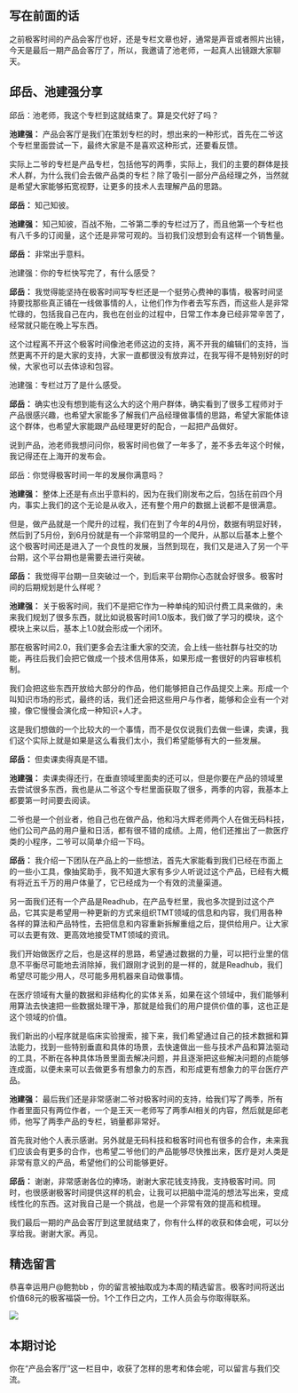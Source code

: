 ## 写在前面的话

之前极客时间的产品会客厅也好，还是专栏文章也好，通常是声音或者照片出镜，今天是最后一期产品会客厅了，所以，我邀请了池老师，一起真人出镜跟大家聊天。

## 邱岳、池建强分享

邱岳：池老师，我这个专栏到这就结束了。算是交代好了吗？

**池建强：** 产品会客厅是我们在策划专栏的时，想出来的一种形式，首先在二爷这个专栏里面尝试一下，最终大家是不是喜欢这种形式，还要看反馈。

实际上二爷的专栏是产品专栏，包括他写的两季，实际上，我们的主要的群体是技术人群，为什么我们会去做产品类的专栏？除了吸引一部分产品经理之外，当然就是希望大家能够拓宽视野，让更多的技术人去理解产品的思路。

**邱岳：** 知己知彼。

**池建强：** 知己知彼，百战不殆，二爷第二季的专栏过万了，而且他第一个专栏也有八千多的订阅量，这个还是非常可观的。当初我们没想到会有这样一个销售量。

**邱岳：** 非常出乎意料。

池建强：你的专栏快写完了，有什么感受？

**邱岳：** 我觉得能坚持在极客时间写专栏还是一个挺劳心费神的事情，极客时间坚持要找那些真正铺在一线做事情的人，让他们作为作者去写东西，而这些人是非常忙碌的，包括我自己在内，我也在创业的过程中，日常工作本身已经非常辛苦了，经常就只能在晚上写东西。

这个过程离不开这个极客时间像池老师这边的支持，离不开我的编辑们的支持，当然更离不开的是大家的支持，大家一直都很没有放弃过，在我写得不是特别好的时候，大家也可以去体谅和包容。

池建强：专栏过万了是什么感受。

**邱岳：** 确实也没有想到能有这么大的这个用户群体，确实看到了很多工程师对于产品很感兴趣，也希望大家能多了解我们产品经理做事情的思路，希望大家能体谅这个群体，也希望大家能跟产品经理更好的配合，一起把产品做好。

说到产品，池老师我想问问你，极客时间也做了一年多了，差不多去年这个时候，我记得还在上海开的发布会。

邱岳：你觉得极客时间一年的发展你满意吗？

**池建强：** 整体上还是有点出乎意料的，因为在我们刚发布之后，包括在前四个月内，事实上我们的这个无论是从收入，还有整个用户的数据上说都不是很满意。

但是，做产品就是一个爬升的过程，我们在到了今年的4月份，数据有明显好转，然后到了5月份，到6月份就是有一个非常明显的一个爬升，从那以后基本上整个这个极客时间还是进入了一个良性的发展，当然到现在，我们又是进入了另一个平台期，这个平台期也是需要去进行突破。

**邱岳：** 我觉得平台期一旦突破过一个，到后来平台期你心态就会好很多。极客时间的后期规划是什么样呢？

**池建强：** 关于极客时间，我们不是把它作为一种单纯的知识付费工具来做的，未来我们规划了很多东西，就比如说极客时间1.0版本，我们做了学习的模块，这个模块上来以后，基本上1.0就会形成一个闭环。

那在极客时间2.0，我们更多会去注重大家的交流，会上线一些社群与社交的功能，再往后我们会把它做成一个技术信用体系，如果形成一套很好的内容审核机制。

我们会把这些东西开放给大部分的作品，他们能够把自己作品提交上来。形成一个叫知识市场的形式，最终的话，我们还会把这些用户与作者，能够和企业有一个对接，像它慢慢会演化成一种知识+人才。

这是我们想做的一个比较大的一个事情，而不是仅仅说我们去做一些课，卖课，我们这个实际上就是如果是这么看我们太小，我们希望能够有大的一些发展。

**邱岳：** 但卖课卖得真是不错。

**池建强：** 卖课卖得还行，在垂直领域里面卖的还可以，但是你要在产品的领域里去尝试很多东西，我也是从二爷这个专栏里面获取了很多，两季的内容，我基本上都要第一时间要去阅读。

二爷也是一个创业者，他自己也在做产品，他和冯大辉老师两个人在做无码科技，他们公司产品的用户量和日活，都有很不错的成绩。上周，他们还推出了一款医疗类的小程序，二爷可以简单介绍一下吗。

**邱岳：** 我介绍一下团队在产品上的一些想法，首先大家能看到我们已经在市面上的一些小工具，像抽奖助手，我不知道大家有多少人听说过这个产品，已经有大概有将近五千万的用户体量了，它已经成为一个有效的流量渠道。

另一面我们还有一个产品是Readhub，在产品专栏里，我也多次提到过这个产品，它其实是希望用一种更新的方式来组织TMT领域的信息和内容，我们用各种各样的算法和产品特性，去把信息和内容重新拆解重组之后，提供给用户。让大家可以去更有效、更高效地接受TMT领域的资讯。

我们开始做医疗之后，也是这样的思路，希望通过数据的力量，可以把行业里的信息不平衡尽可能地去消除掉，我们跟刚才说到的是一样的，就是Readhub，我们希望尽可能少用人，尽可能多用机器来自动做事情。

在医疗领域有大量的数据和非结构化的实体关系，如果在这个领域中，我们能够利用算法去快速把一些数据处理干净，那就是给我们的用户提供价值的事，这也正是这个领域的价值。

我们新出的小程序就是临床实验搜索，接下来，我们希望通过自己的技术数据和算法能力，找到一些特别垂直和具体的场景，去快速做出一些与技术产品和算法驱动的工具，不断在各种具体场景里面去解决问题，并且逐渐把这些解决问题的点能够连成面，以便未来可以去做更多有想象力的东西，和形成更有想象力的平台医疗产品。

**池建强：** 最后我们还是非常感谢二爷对极客时间的支持，给我们写了两季，所有作者里面只有两位作者，一个是王天一老师写了两季AI相关的内容，然后就是邱老师，他写了两季产品的专栏，销量都非常好。

首先我对他个人表示感谢。另外就是无码科技和极客时间也有很多的合作，未来我们应该会有更多的合作，也希望二爷他们的产品能够尽快推出来，医疗是对人类是非常有意义的产品，希望他们的公司能够更好。

**邱岳：** 谢谢，非常感谢各位的捧场，谢谢大家花钱支持我，支持极客时间。同时，也很感谢极客时间提供这样的机会，让我可以把脑中混沌的想法写出来，变成线性化的东西。这对我自己是一个挑战，也是一个非常有效的提高和梳理。

我们最后一期的产品会客厅到这里就结束了，你有什么样的收获和体会呢，可以分享给我。谢谢大家。再见。

## 精选留言

恭喜幸运用户@鲍勃bb ，你的留言被抽取成为本周的精选留言。极客时间将送出价值68元的极客福袋一份。1个工作日之内，工作人员会与你取得联系。

![](https://static001.geekbang.org/resource/image/4d/73/4db8ed3b18318ab2f44b9c5f8a71d673.jpeg?wh=750*2640)

## 本期讨论

你在“产品会客厅”这一栏目中，收获了怎样的思考和体会呢，可以留言与我们交流。